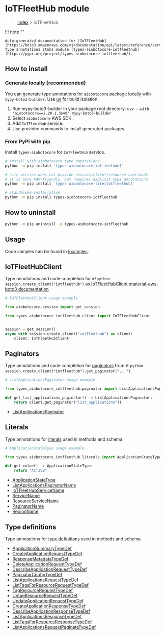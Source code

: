 # IoTFleetHub module

> [Index](../README.md) > IoTFleetHub


!!! note ""

    Auto-generated documentation for [IoTFleetHub](https://boto3.amazonaws.com/v1/documentation/api/latest/reference/services/iotfleethub.html#iotfleethub)
    type annotations stubs module [types-aiobotocore-iotfleethub](https://pypi.org/project/types-aiobotocore-iotfleethub/).

## How to install

### Generate locally (recommended)

You can generate type annotations for `aiobotocore` package locally with `mypy-boto3-builder`.
Use [uv](https://docs.astral.sh/uv/getting-started/installation/) for build isolation.

1. Run mypy-boto3-builder in your package root directory: `uvx --with 'aiobotocore==2.20.1.dev0' mypy-boto3-builder`
1. Select `aiobotocore` AWS SDK.
1. Add `IoTFleetHub` service.
1. Use provided commands to install generated packages.



### From PyPI with pip

Install `types-aiobotocore` for `IoTFleetHub` service.

```bash
# install with aiobotocore type annotations
python -m pip install 'types-aiobotocore[iotfleethub]'

# Lite version does not provide session.client/resource overloads
# it is more RAM-friendly, but requires explicit type annotations
python -m pip install 'types-aiobotocore-lite[iotfleethub]'

# standalone installation
python -m pip install types-aiobotocore-iotfleethub
```



## How to uninstall

```bash
python -m pip uninstall -y types-aiobotocore-iotfleethub
```

## Usage

Code samples can be found in [Examples](./usage.md).

## IoTFleetHubClient

Type annotations and code completion for  `#!python session.create_client("iotfleethub")` as [IoTFleetHubClient](./client.md)
[:material-aws: boto3 documentation](https://boto3.amazonaws.com/v1/documentation/api/latest/reference/services/iotfleethub.html#IoTFleetHub.Client)

```python
# IoTFleetHubClient usage example

from aiobotocore.session import get_session

from types_aiobotocore_iotfleethub.client import IoTFleetHubClient


session = get_session()
async with session.create_client("iotfleethub") as client:
    client: IoTFleetHubClient
```


## Paginators

Type annotations and code completion for
[paginators](./paginators.md)
from `#!python session.create_client("iotfleethub").get_paginator("...")`.

```python
# ListApplicationsPaginator usage example

from types_aiobotocore_iotfleethub.paginator import ListApplicationsPaginator

def get_list_applications_paginator() -> ListApplicationsPaginator:
    return client.get_paginator("list_applications"))
```

- [ListApplicationsPaginator](./paginators.md#listapplicationspaginator)








## Literals

Type annotations for [literals](./literals.md) used in methods and schema.

```python
# ApplicationStateType usage example

from types_aiobotocore_iotfleethub.literals import ApplicationStateType

def get_value() -> ApplicationStateType:
    return "ACTIVE"
```

- [ApplicationStateType](./literals.md#applicationstatetype)
- [ListApplicationsPaginatorName](./literals.md#listapplicationspaginatorname)
- [IoTFleetHubServiceName](./literals.md#iotfleethubservicename)
- [ServiceName](./literals.md#servicename)
- [ResourceServiceName](./literals.md#resourceservicename)
- [PaginatorName](./literals.md#paginatorname)
- [RegionName](./literals.md#regionname)




## Type definitions

Type annotations for [type definitions](./type_defs.md) used in methods and schema.

- [ApplicationSummaryTypeDef](./type_defs.md#applicationsummarytypedef)
- [CreateApplicationRequestTypeDef](./type_defs.md#createapplicationrequesttypedef)
- [ResponseMetadataTypeDef](./type_defs.md#responsemetadatatypedef)
- [DeleteApplicationRequestTypeDef](./type_defs.md#deleteapplicationrequesttypedef)
- [DescribeApplicationRequestTypeDef](./type_defs.md#describeapplicationrequesttypedef)
- [PaginatorConfigTypeDef](./type_defs.md#paginatorconfigtypedef)
- [ListApplicationsRequestTypeDef](./type_defs.md#listapplicationsrequesttypedef)
- [ListTagsForResourceRequestTypeDef](./type_defs.md#listtagsforresourcerequesttypedef)
- [TagResourceRequestTypeDef](./type_defs.md#tagresourcerequesttypedef)
- [UntagResourceRequestTypeDef](./type_defs.md#untagresourcerequesttypedef)
- [UpdateApplicationRequestTypeDef](./type_defs.md#updateapplicationrequesttypedef)
- [CreateApplicationResponseTypeDef](./type_defs.md#createapplicationresponsetypedef)
- [DescribeApplicationResponseTypeDef](./type_defs.md#describeapplicationresponsetypedef)
- [ListApplicationsResponseTypeDef](./type_defs.md#listapplicationsresponsetypedef)
- [ListTagsForResourceResponseTypeDef](./type_defs.md#listtagsforresourceresponsetypedef)
- [ListApplicationsRequestPaginateTypeDef](./type_defs.md#listapplicationsrequestpaginatetypedef)

